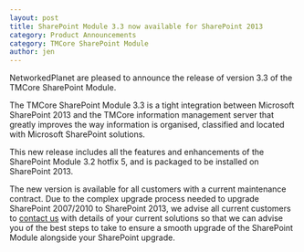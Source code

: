 ```yaml
---
layout: post
title: SharePoint Module 3.3 now available for SharePoint 2013
category: Product Announcements
category: TMCore SharePoint Module
author: jen
---
```

NetworkedPlanet are pleased to announce the release of version 3.3 of the TMCore SharePoint Module.



The TMCore SharePoint Module 3.3 is a tight integration between Microsoft SharePoint 2013 and the TMCore information management server that greatly improves the way information is organised, classified and located with Microsoft SharePoint solutions.

This new release includes all the features and enhancements of the SharePoint Module 3.2 hotfix 5, and is packaged to be installed on SharePoint 2013.



The new version is available for all customers with a current maintenance contract. Due to the complex upgrade process needed to upgrade SharePoint 2007/2010 to SharePoint 2013, we advise all current customers to <a href="mailto:contact@networkedplanet.com">contact us</a> with details of your current solutions so that we can advise you of the best steps to take to ensure a smooth upgrade of the SharePoint Module alongside your SharePoint upgrade.